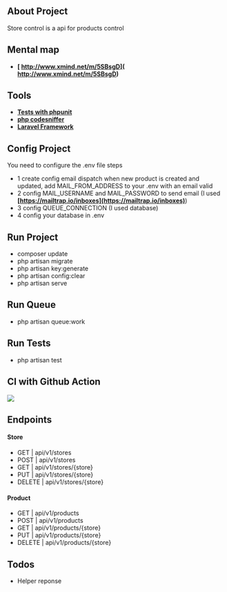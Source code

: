 ## About Project

Store control is a api for products control

## Mental map
 
- **[ http://www.xmind.net/m/5SBsgD]( http://www.xmind.net/m/5SBsgD)** 

## Tools
 
- **[Tests with phpunit](https://phpunit.de/)** 
- **[php codesniffer](https://github.com/squizlabs/PHP_CodeSniffer)** 
- **[Laravel Framework](https://laravel.com/)** 

## Config Project

You need to configure the .env file steps

- 1 create config email dispatch when new product is created and updated, add MAIL_FROM_ADDRESS to your .env with an email valid
- 2 config MAIL_USERNAME and MAIL_PASSWORD to send email (I used **[https://mailtrap.io/inboxes](https://mailtrap.io/inboxes)**)
- 3 config QUEUE_CONNECTION (I used database)
- 4 config your database in .env

## Run Project

- composer update 
- php artisan migrate
- php artisan key:generate
- php artisan config:clear
- php artisan serve

## Run Queue
- php artisan queue:work

## Run Tests

- php artisan test

## CI with Github Action 

<p><img src="https://github.com/tiagobrunoBFR/store-api/workflows/Laravel%20Workflow/badge.svg"> </p>

## Endpoints

#### Store

- GET    | api/v1/stores
- POST   | api/v1/stores
- GET    | api/v1/stores/{store}
- PUT    | api/v1/stores/{store}
- DELETE | api/v1/stores/{store}

#### Product

- GET    | api/v1/products
- POST   | api/v1/products
- GET    | api/v1/products/{store}
- PUT    | api/v1/products/{store}
- DELETE | api/v1/products/{store}

## Todos

- Helper reponse
